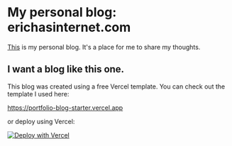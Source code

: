 # My personal blog: erichasinternet.com

[This](https://www.erichasinternet.com/ "The homepage of my blog") is my personal blog. It's a place for me to share my thoughts.

## I want a blog like this one.

This blog was created using a free Vercel template. You can check out the template I used here:

https://portfolio-blog-starter.vercel.app

or deploy using Vercel:

[![Deploy with Vercel](https://vercel.com/button)](https://vercel.com/new/clone?repository-url=https://github.com/vercel/examples/tree/main/solutions/blog&project-name=blog&repository-name=blog)
